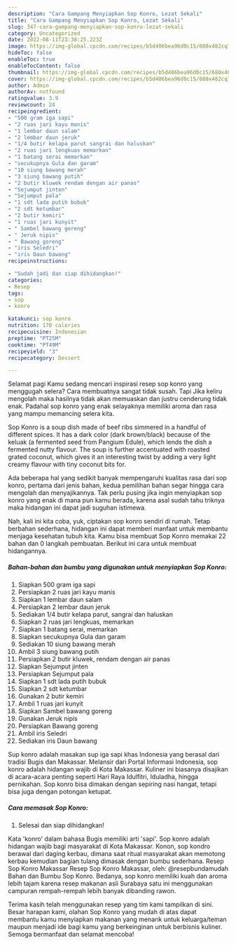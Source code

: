```yaml
---
description: "Cara Gampang Menyiapkan Sop Konro, Lezat Sekali"
title: "Cara Gampang Menyiapkan Sop Konro, Lezat Sekali"
slug: 347-cara-gampang-menyiapkan-sop-konro-lezat-sekali
category: Uncategorized
date: 2022-08-11T23:38:25.223Z
image: https://img-global.cpcdn.com/recipes/b5d406bea96d0c15/680x482cq70/sop-konro-foto-resep-utama.jpg
hideToc: false
enableToc: true
enableTocContent: false
thumbnail: https://img-global.cpcdn.com/recipes/b5d406bea96d0c15/680x482cq70/sop-konro-foto-resep-utama.jpg
cover: https://img-global.cpcdn.com/recipes/b5d406bea96d0c15/680x482cq70/sop-konro-foto-resep-utama.jpg
author: Admin
authorAv: notfound
ratingvalue: 3.9
reviewcount: 24
recipeingredient:
- "500 gram iga sapi"
- "2 ruas jari kayu manis"
- "1 lembar daun salam"
- "2 lembar daun jeruk"
- "1/4 butir kelapa parut sangrai dan haluskan"
- "2 ruas jari lengkuas memarkan"
- "1 batang serai memarkan"
- "secukupnya Gula dan garam"
- "10 siung bawang merah"
- "3 siung bawang putih"
- "2 butir kluwek rendam dengan air panas"
- "Sejumput jinten"
- "Sejumput pala"
- "1 sdt lada putih bubuk"
- "2 sdt ketumbar"
- "2 butir kemiri"
- "1 ruas jari kunyit"
- " Sambel bawang goreng"
- " Jeruk nipis"
- " Bawang goreng"
- "iris Seledri"
- "iris Daun bawang"
recipeinstructions:

- "Sudah jadi dan siap dihidangkan!"
categories:
- Resep
tags:
- sop
- konro

katakunci: sop konro 
nutrition: 170 calories
recipecuisine: Indonesian
preptime: "PT25M"
cooktime: "PT49M"
recipeyield: "3"
recipecategory: Dessert

---
```



Selamat pagi Kamu sedang mencari inspirasi resep sop konro yang menggugah selera? Cara membuatnya sangat tidak susah. Tapi Jika keliru mengolah maka hasilnya tidak akan memuaskan dan justru cenderung tidak enak. Padahal sop konro yang enak selayaknya memiliki aroma dan rasa yang mampu memancing selera kita.


Sop Konro is a soup dish made of beef ribs simmered in a handful of different spices. It has a dark color (dark brown/black) because of the keluak (a fermented seed from Pangium Edule), which lends the dish a fermented nutty flavour. The soup is further accentuated with roasted grated coconut, which gives it an interesting twist by adding a very light creamy flavour with tiny coconut bits for.

Ada beberapa hal yang sedikit banyak mempengaruhi kualitas rasa dari sop konro, pertama dari jenis bahan, kedua pemilihan bahan segar hingga cara mengolah dan menyajikannya. Tak perlu pusing jika ingin menyiapkan sop konro yang enak di mana pun kamu berada, karena asal sudah tahu triknya maka hidangan ini dapat jadi suguhan istimewa.


Nah, kali ini kita coba, yuk, ciptakan sop konro sendiri di rumah. Tetap berbahan sederhana, hidangan ini dapat memberi manfaat untuk membantu menjaga kesehatan tubuh kita. Kamu bisa membuat Sop Konro memakai 22 bahan dan 0 langkah pembuatan. Berikut ini cara untuk membuat hidangannya.

<!--inarticleads1-->

##### Bahan-bahan dan bumbu yang digunakan untuk menyiapkan Sop Konro:

1. Siapkan 500 gram iga sapi
1. Persiapkan 2 ruas jari kayu manis
1. Siapkan 1 lembar daun salam
1. Persiapkan 2 lembar daun jeruk
1. Sediakan 1/4 butir kelapa parut, sangrai dan haluskan
1. Siapkan 2 ruas jari lengkuas, memarkan
1. Siapkan 1 batang serai, memarkan
1. Siapkan secukupnya Gula dan garam
1. Sediakan 10 siung bawang merah
1. Ambil 3 siung bawang putih
1. Persiapkan 2 butir kluwek, rendam dengan air panas
1. Siapkan Sejumput jinten
1. Persiapkan Sejumput pala
1. Siapkan 1 sdt lada putih bubuk
1. Siapkan 2 sdt ketumbar
1. Gunakan 2 butir kemiri
1. Ambil 1 ruas jari kunyit
1. Siapkan  Sambel bawang goreng
1. Gunakan  Jeruk nipis
1. Persiapkan  Bawang goreng
1. Ambil iris Seledri
1. Sediakan iris Daun bawang


Sup konro adalah masakan sup iga sapi khas Indonesia yang berasal dari tradisi Bugis dan Makassar. Melansir dari Portal Informasi Indonesia, sop konro adalah hidangan wajib di Kota Makassar. Kuliner ini biasanya disajikan di acara-acara penting seperti Hari Raya Idulfitri, Iduladha, hingga pernikahan. Sop konro bisa dimakan dengan sepiring nasi hangat, tetapi bisa juga dengan potongan ketupat. 

<!--inarticleads2-->

##### Cara memasak Sop Konro:


1. Selesai dan siap dihidangkan!

Kata &#39;konro&#39; dalam bahasa Bugis memiliki arti &#39;sapi&#39;. Sop konro adalah hidangan wajib bagi masyarakat di Kota Makassar. Konon, sop kondro berawal dari daging kerbau, dimana saat ritual masyarakat akan memotong kerbau kemudian bagian tulang dimasak dengan bumbu sederhana. Resep Sop Konro Makassar Resep Sop Konro Makassar, oleh: @resepbundamudah⁣ Bahan dan Bumbu Sop Konro. Bedanya, sop konro memiliki kuah dan aroma lebih tajam karena resep makanan asli Surabaya satu ini menggunakan campuran rempah-rempah lebih banyak dibanding rawon. 

Terima kasih telah menggunakan resep yang tim kami tampilkan di sini. Besar harapan kami, olahan Sop Konro yang mudah di atas dapat membantu kamu menyiapkan makanan yang menarik untuk keluarga/teman maupun menjadi ide bagi kamu yang berkeinginan untuk berbisnis kuliner. Semoga bermanfaat dan selamat mencoba!
